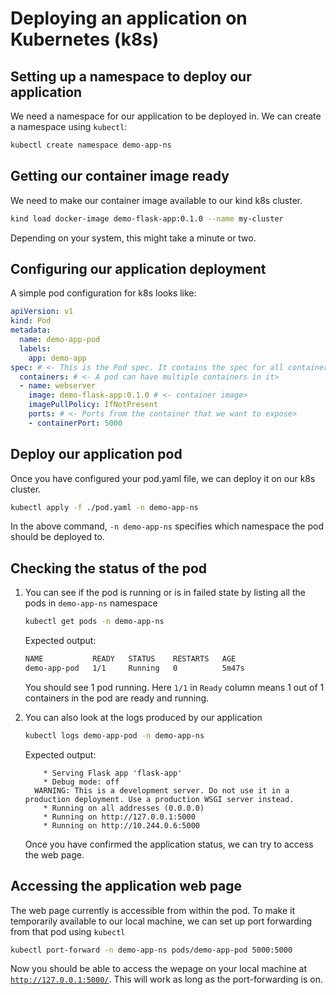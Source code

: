 # Deploying an application on Kubernetes (k8s)

## Setting up a namespace to deploy our application

We need a namespace for our application to be deployed in. We can create a namespace using `kubectl`:

```bash
kubectl create namespace demo-app-ns
```

## Getting our container image ready

We need to make our container image available to our kind k8s cluster.

```bash
kind load docker-image demo-flask-app:0.1.0 --name my-cluster
```
Depending on your system, this might take a minute or two.

## Configuring our application deployment
A simple pod configuration for k8s looks like:

```yaml
apiVersion: v1
kind: Pod
metadata:
  name: demo-app-pod
  labels:
    app: demo-app
spec: # <- This is the Pod spec. It contains the spec for all containers inside the pod>
  containers: # <- A pod can have multiple containers in it>
  - name: webserver
    image: demo-flask-app:0.1.0 # <- container image>
    imagePullPolicy: IfNotPresent
    ports: # <- Ports from the container that we want to expose>
    - containerPort: 5000
```

## Deploy our application pod
Once you have configured your pod.yaml file, we can deploy it on our k8s cluster.

```bash
kubectl apply -f ./pod.yaml -n demo-app-ns
```

In the above command, `-n demo-app-ns` specifies which namespace the pod should be deployed to.

## Checking the status of the pod

1. You can see if the pod is running or is in failed state by listing all the pods in `demo-app-ns` namespace 

    ```bash
    kubectl get pods -n demo-app-ns
    ```

    Expected output:
    ```bash
    NAME           READY   STATUS    RESTARTS   AGE
    demo-app-pod   1/1     Running   0          5m47s
    ```
    You should see 1 pod running. Here `1/1` in `Ready` column means 1 out of 1 containers in the pod are ready and running.

2. You can also look at the logs produced by our application

    ```bash
    kubectl logs demo-app-pod -n demo-app-ns
    ```
    Expected output:
    ```log
        * Serving Flask app 'flask-app'
        * Debug mode: off
      WARNING: This is a development server. Do not use it in a production deployment. Use a production WSGI server instead.
        * Running on all addresses (0.0.0.0)
        * Running on http://127.0.0.1:5000
        * Running on http://10.244.0.6:5000
    ```
    Once you have confirmed the application status, we can try to access the web page.

## Accessing the application web page

The web page currently is accessible from within the pod. To make it temporarily available to our local machine, we can set up port forwarding from that pod using `kubectl`

```bash
kubectl port-forward -n demo-app-ns pods/demo-app-pod 5000:5000
```

Now you should be able to access the wepage on your local machine at [`http://127.0.0.1:5000/`](http://127.0.0.1:5000/). This will work as long as the port-forwarding is on.